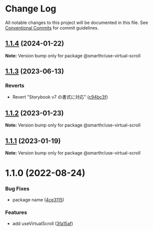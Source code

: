 # Change Log

All notable changes to this project will be documented in this file.
See [Conventional Commits](https://conventionalcommits.org) for commit guidelines.

## [1.1.4](https://github.com/kufu/tamatebako/compare/@smarthr/use-virtual-scroll@1.1.3...@smarthr/use-virtual-scroll@1.1.4) (2024-01-22)

**Note:** Version bump only for package @smarthr/use-virtual-scroll

## [1.1.3](https://github.com/kufu/tamatebako/compare/@smarthr/use-virtual-scroll@1.1.2...@smarthr/use-virtual-scroll@1.1.3) (2023-06-13)

### Reverts

- Revert "Storybook v7 の書式に対応" ([c94bc3f](https://github.com/kufu/tamatebako/commit/c94bc3ff93e7bc5a1efb7915b4587ec96aead2f2))

## [1.1.2](https://github.com/kufu/tamatebako/compare/@smarthr/use-virtual-scroll@1.1.1...@smarthr/use-virtual-scroll@1.1.2) (2023-01-23)

**Note:** Version bump only for package @smarthr/use-virtual-scroll

## [1.1.1](https://github.com/kufu/tamatebako/compare/@smarthr/use-virtual-scroll@1.1.0...@smarthr/use-virtual-scroll@1.1.1) (2023-01-19)

**Note:** Version bump only for package @smarthr/use-virtual-scroll

# 1.1.0 (2022-08-24)

### Bug Fixes

- package name ([4ce3115](https://github.com/kufu/tamatebako/commit/4ce311559dd737f136990b60d176562b3eb190f5))

### Features

- add useVirtualScroll ([3fa15af](https://github.com/kufu/tamatebako/commit/3fa15af5075a7d93ed036abc2af9db63a9fa1837))
